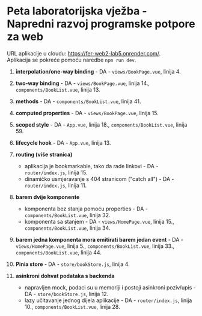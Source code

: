 
# Peta laboratorijska vježba - Napredni razvoj programske potpore za web

URL aplikacije u cloudu: https://fer-web2-lab5.onrender.com/.  
Aplikacija se pokreće pomoću naredbe `npm run dev`.

1. **interpolation/one-way binding** - DA - `views/BookPage.vue`, linija 4.
2. **two-way binding** - DA - `views/BookPage.vue`, linija 14., `components/BookList.vue`, linija 13.
3. **methods** - DA - `components/BookList.vue`, linija 41.
4. **computed properties** - DA - `views/BookPage.vue`, linija 15.
5. **scoped style** - DA - `App.vue`, linija 18., `components/BookList.vue`, linija 59.

6. **lifecycle hook** - DA - `App.vue`, linija 13.
7. **routing (više stranica)**
   - aplikacija je bookmarkable, tako da rade linkovi - DA - `router/index.js`, linija 15.
   - dinamičko usmjeravanje s 404 stranicom ("catch all") - DA - `router/index.js`, linija 11.

8. **barem dvije komponente**
   - komponenta bez stanja pomoću properties - DA - `components/BookList.vue`, linija 32.
   - komponenta sa stanjem - DA - `views/HomePage.vue`, linija 15., `components/BookList.vue`, linija 34.

9. **barem jedna komponenta mora emitirati barem jedan event** - DA - `views/HomePage.vue`, linija 5., `components/BookList.vue`, linija 33., `components/BookList.vue`, linija 44.
10. **Pinia store** - DA - `store/bookStore.js`, linija 4.

11. **asinkroni dohvat podataka s backenda**
    - napravljen mock, podaci su u memoriji i postoji asinkroni poziv/upis - DA - `store/bookStore.js`, linija 12.
    - lazy učitavanje jednog dijela aplikacije - DA - `router/index.js`, linija 10., `components/BookList.vue`, linija 28.
